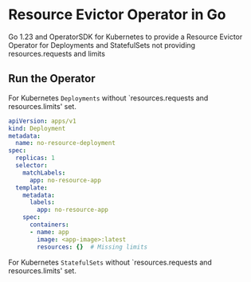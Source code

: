 # Resource Evictor Operator in Go
Go 1.23 and OperatorSDK for Kubernetes to provide a Resource Evictor Operator for Deployments and StatefulSets not providing resources.requests and limits



## Run the Operator

For Kubernetes `Deployments` without `resources.requests and resources.limits' set.

```yaml
apiVersion: apps/v1
kind: Deployment
metadata:
  name: no-resource-deployment
spec:
  replicas: 1
  selector:
    matchLabels:
      app: no-resource-app
  template:
    metadata:
      labels:
        app: no-resource-app
    spec:
      containers:
      - name: app
        image: <app-image>:latest
        resources: {}  # Missing limits
```

For Kubernetes `StatefulSets` without `resources.requests and resources.limits' set.
